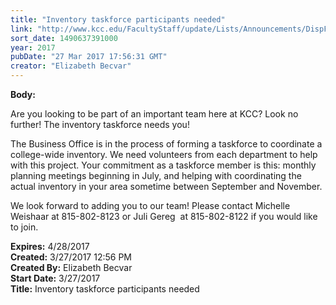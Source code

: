 ```yaml
---
title: "Inventory taskforce participants needed"
link: "http://www.kcc.edu/FacultyStaff/update/Lists/Announcements/DispForm.aspx?ID=2405"
sort_date: 1490637391000
year: 2017
pubDate: "27 Mar 2017 17:56:31 GMT"
creator: "Elizabeth Becvar"
---
```


<div><b>Body:</b> <div class="ExternalClass170B74AB920E4A0DBEE36C4980476E22"><p>​Are you looking to be part of an important team here at KCC? Look no further! The inventory taskforce needs you! </p>
<p>The Business Office is in the process of forming a taskforce to coordinate a college-wide inventory. We need volunteers from each department to help with this project. Your commitment as a taskforce member is this: monthly planning meetings beginning in July, and helping with coordinating the actual inventory in your area sometime between September and November.  </p>
<p>We look forward to adding you to our team! Please contact Michelle Weishaar at 815-802-8123 or Juli Gereg  at 815-802-8122 if you would like to join.</p></div></div>
<div><b>Expires:</b> 4/28/2017</div>
<div><b>Created:</b> 3/27/2017 12:56 PM</div>
<div><b>Created By:</b> Elizabeth Becvar</div>
<div><b>Start Date:</b> 3/27/2017</div>
<div><b>Title:</b> Inventory taskforce participants needed</div>
